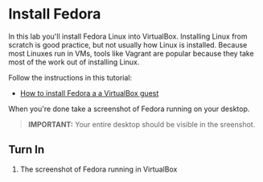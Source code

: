 # Install Fedora 

In this lab you'll install Fedora Linux into VirtualBox. Installing Linux from scratch is good practice, but not usually how Linux is installed. Because most Linuxes run in VMs, tools like Vagrant are popular because they take most of the work out of installing Linux. 

Follow the instructions in this tutorial:

  - [How to install Fedora a a VirtualBox guest](https://fedoramagazine.org/install-fedora-virtualbox-guest/)

When you're done take a screenshot of Fedora running on your desktop. 

> **IMPORTANT:** Your entire desktop should be visible in the sreenshot.

## Turn In 

  1. The screenshot of Fedora running in VirtualBox
